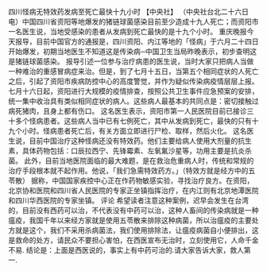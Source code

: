 四川怪病无特效药发病至死亡最快十九小时
【中央社】
（中央社台北二十六日电）中国四川省资阳等地爆发的猪链球菌感染目前至少造成十九人死亡；而资阳市一名医生说，当地受感染的患者从发病到死亡最快的是十九个小时。
重庆晚报今天报导，目前中国官方的通报是，四川资阳、内江等地的「怪病」于六月二十四日开始爆发，初期当地医生不知道这是传染病─中国卫生当局昨晚表示，初步查明这是猪链球菌感染。
报导引述一位参与治疗病患的医生说，当时大家只把病人当做一种难治的重感冒病症来治。但是，到了七月十五日，当第五个相同症状的人死亡之后，引起了资阳市疾病防控中心的高度警觉，并作为疑似传染病疫情层层上报。
七月十六日起，资阳进行大规模的疫情排查，按照公共卫生事件应急预案的安排，统一集中收治具有类似相同症状的病人。这些病人最基本的共同点是：密切接触过病死猪肉，且身上都有伤口。
这名医生表示，资阳市第一人民医院目前已接诊三十多个怪病患者。这些病人当中已有七例死亡，其中从发病到死亡，最快的只有十九个小时。怪病患者死亡后，有关方面立即进行尸检、取样，然后火化。
这名医生说，目前中国治疗这种怪病还没有特效药。他们主要给病人使用大剂量的抗生素，具体药物包括：口辰拉西宁、先锋霉素、左氧氟沙星等，功用主要是抗炎杀菌。
此外，目前当地医院面临的最大难题，是在救治危重病人时，传统和常规的治疗手段根本就不起作用。他说，「我们急需特效药方。」（特效方就是经方中的五苓散）
据称，中国国家疾控中心正在作药物敏感实验，寻找治疗良方。在资阳，北京协和医院和四川省人民医院的专家正坐镇指挥治疗，在内江则有北京地潭医院和四川华西医院的专家坐镇。
评论
希望读者注意这种案例，迟早会发生在台湾的，目前没有西药可以治，不代表没有中药可以治，这种人畜间的传染病就是一种瘟疫，我国千年以来经方家就是使用五苓散来排除这种病菌，所以治瘟疫的主要处方就是这个，我们不采用杀病菌法，我们使用排除法，让瘟疫病菌自小便排出，这是救命的处方，请民众不要担心害怕，在西医宣布无治时，立刻使用它，人命千金不易.
结论是：上面是西医说的，事实上有中药可治的.请大家告诉大家，救人第一.